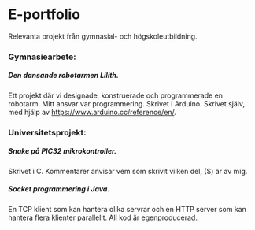 # E-portfolio

Relevanta projekt från gymnasial- och högskoleutbildning.

### Gymnasiearbete:

##### Den dansande robotarmen Lilith. 
Ett projekt där vi designade, konstruerade och programmerade en robotarm. Mitt ansvar var programmering. Skrivet i Arduino.
Skrivet själv, med hjälp av https://www.arduino.cc/reference/en/.


### Universitetsprojekt:

##### Snake på PIC32 mikrokontroller. 
Skrivet i C. Kommentarer anvisar vem som skrivit vilken del, (S) är av mig.

##### Socket programmering i Java.
En TCP klient som kan hantera olika servrar och en HTTP server som kan hantera flera klienter parallellt.
All kod är egenproducerad. 
